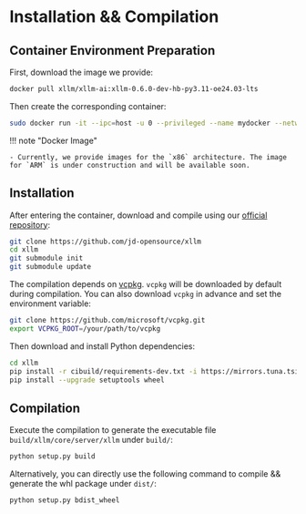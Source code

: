 # Installation && Compilation

## Container Environment Preparation
First, download the image we provide:
```bash
docker pull xllm/xllm-ai:xllm-0.6.0-dev-hb-py3.11-oe24.03-lts
```
Then create the corresponding container:
```bash
sudo docker run -it --ipc=host -u 0 --privileged --name mydocker --network=host  --device=/dev/davinci0  --device=/dev/davinci_manager --device=/dev/devmm_svm --device=/dev/hisi_hdc -v /var/queue_schedule:/var/queue_schedule -v /mnt/cfs/9n-das-admin/llm_models:/mnt/cfs/9n-das-admin/llm_models -v /usr/local/Ascend/driver:/usr/local/Ascend/driver -v /usr/local/Ascend/add-ons/:/usr/local/Ascend/add-ons/ -v /usr/local/sbin/npu-smi:/usr/local/sbin/npu-smi -v /usr/local/sbin/:/usr/local/sbin/ -v /var/log/npu/conf/slog/slog.conf:/var/log/npu/conf/slog/slog.conf -v /var/log/npu/slog/:/var/log/npu/slog -v /export/home:/export/home -w /export/home -v ~/.ssh:/root/.ssh  -v /var/log/npu/profiling/:/var/log/npu/profiling -v /var/log/npu/dump/:/var/log/npu/dump -v /home/:/home/  -v /runtime/:/runtime/  xllm/xllm-ai:xllm-0.6.0-dev-hb-py3.11-oe24.03-lts
```

!!! note "Docker Image"

    - Currently, we provide images for the `x86` architecture. The image for `ARM` is under construction and will be available soon.


## Installation
After entering the container, download and compile using our [official repository](https://github.com/jd-opensource/xllm):
```bash
git clone https://github.com/jd-opensource/xllm
cd xllm
git submodule init
git submodule update
```
The compilation depends on [vcpkg](https://github.com/microsoft/vcpkg). `vcpkg` will be downloaded by default during compilation. You can also download `vcpkg` in advance and set the environment variable:
```bash
git clone https://github.com/microsoft/vcpkg.git
export VCPKG_ROOT=/your/path/to/vcpkg
```
Then download and install Python dependencies:
```bash
cd xllm
pip install -r cibuild/requirements-dev.txt -i https://mirrors.tuna.tsinghua.edu.cn/pypi/web/simple
pip install --upgrade setuptools wheel
```

## Compilation
Execute the compilation to generate the executable file `build/xllm/core/server/xllm` under `build/`:
```bash
python setup.py build
```
Alternatively, you can directly use the following command to compile && generate the whl package under `dist/`:
```bash
python setup.py bdist_wheel
```
